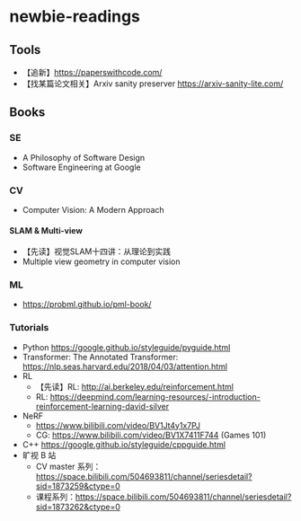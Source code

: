 # newbie-readings

## Tools
* 【追新】https://paperswithcode.com/
* 【找某篇论文相关】Arxiv sanity preserver https://arxiv-sanity-lite.com/

## Books
### SE
* A Philosophy of Software Design
* Software Engineering at Google
### CV
* Computer Vision: A Modern Approach
#### SLAM & Multi-view
* 【先读】视觉SLAM十四讲：从理论到实践
* Multiple view geometry in computer vision

### ML
* https://probml.github.io/pml-book/

### Tutorials
* Python https://google.github.io/styleguide/pyguide.html
* Transformer: The Annotated Transformer: https://nlp.seas.harvard.edu/2018/04/03/attention.html
* RL
  * 【先读】RL: http://ai.berkeley.edu/reinforcement.html
  * RL: https://deepmind.com/learning-resources/-introduction-reinforcement-learning-david-silver
* NeRF
  * https://www.bilibili.com/video/BV1Jt4y1x7PJ 
  * CG: https://www.bilibili.com/video/BV1X7411F744 (Games 101)
* C++ https://google.github.io/styleguide/cppguide.html
* 旷视 B 站
  * CV master 系列：https://space.bilibili.com/504693811/channel/seriesdetail?sid=1873259&ctype=0
  * 课程系列：https://space.bilibili.com/504693811/channel/seriesdetail?sid=1873262&ctype=0  
